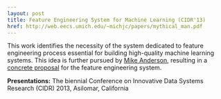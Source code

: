 ```yaml
---
layout: post
title: Feature Engineering System for Machine Learning (CIDR'13)
href: http://web.eecs.umich.edu/~michjc/papers/mythical_man.pdf
---
```


This work identifies the necessity of the system dedicated to feature
engineering process essential for building high-quality machine learning
systems. This idea is further pursued by [Mike
Anderson](http://web.eecs.umich.edu/~mrander/), resulting in a
[concrete proposal](http://web.eecs.umich.edu/~mrander/pubs/ICDE16_research_459.pdf)
for the feature engineering system.

**Presentations:** The biennial Conference on Innovative Data Systems Research (CIDR) 2013,
Asilomar, California

